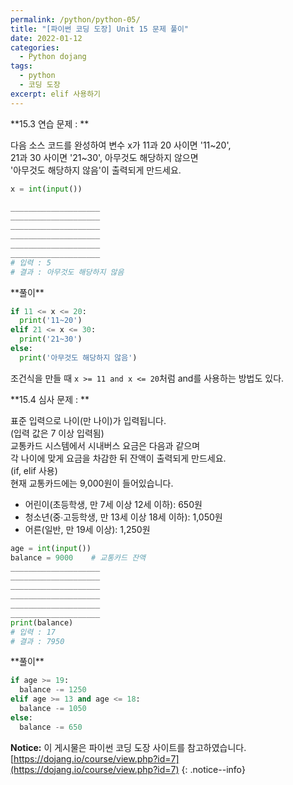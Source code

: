 ```yaml
---
permalink: /python/python-05/
title: "[파이썬 코딩 도장] Unit 15 문제 풀이"
date: 2022-01-12
categories:
  - Python dojang
tags:
  - python
  - 코딩 도장
excerpt: elif 사용하기
---
```


<div class="notice--success" markdown="1">
**15.3 연습 문제 : **

다음 소스 코드를 완성하여 변수 x가 11과 20 사이면 '11~20',<br>
21과 30 사이면 '21~30', 아무것도 해당하지 않으면<br>
'아무것도 해당하지 않음'이 출력되게 만드세요.

```python
x = int(input())

____________________
____________________
____________________
____________________
____________________
____________________
# 입력 : 5
# 결과 : 아무것도 해당하지 않음

```
</div>

<div class="notice" markdown="1">
**풀이**

```python
if 11 <= x <= 20:
  print('11~20')
elif 21 <= x <= 30:
  print('21~30')
else:
  print('아무것도 해당하지 않음')
```
조건식을 만들 때 `x >= 11 and x <= 20`처럼 and를 사용하는 방법도 있다.
</div>

<div class="notice--success" markdown="1">
**15.4 심사 문제 : **

표준 입력으로 나이(만 나이)가 입력됩니다.<br>
(입력 값은 7 이상 입력됨)<br>
교통카드 시스템에서 시내버스 요금은 다음과 같으며<br>
각 나이에 맞게 요금을 차감한 뒤 잔액이 출력되게 만드세요.<br>
(if, elif 사용)<br>
현재 교통카드에는 9,000원이 들어있습니다.
- 어린이(초등학생, 만 7세 이상 12세 이하): 650원
- 청소년(중∙고등학생, 만 13세 이상 18세 이하): 1,050원
- 어른(일반, 만 19세 이상): 1,250원

```python
age = int(input())
balance = 9000    # 교통카드 잔액
____________________
____________________
____________________
____________________
____________________
____________________
print(balance)
# 입력 : 17
# 결과 : 7950
```
</div>

<div class="notice" markdown="1">
**풀이**

```python
if age >= 19:
  balance -= 1250
elif age >= 13 and age <= 18:
  balance -= 1050
else:
  balance -= 650
```
</div>

**Notice:** 이 게시물은 파이썬 코딩 도장 사이트를 참고하였습니다.
[https://dojang.io/course/view.php?id=7](https://dojang.io/course/view.php?id=7)
{: .notice--info}